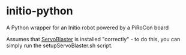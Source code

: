 initio-python
=============

A Python wrapper for an Initio robot powered by a PiRoCon board

Assumes that [ServoBlaster](https://github.com/richardghirst/PiBits/tree/master/ServoBlaster) is installed "correctly" - to do this, you can simply run the setupServoBlaster.sh script.
